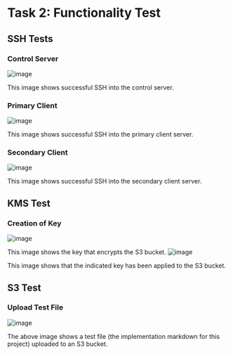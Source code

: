 # Task 2: Functionality Test #
## SSH Tests ##
### Control Server ###
![image](https://github.com/user-attachments/assets/d89eb03e-46ff-4362-954d-e04ae55da213)

This image shows successful SSH into the control server.
### Primary Client ###
![image](https://github.com/user-attachments/assets/6979edd3-6791-4a96-ab7e-4a701953b9ff)

This image shows successful SSH into the primary client server.
### Secondary Client ###
![image](https://github.com/user-attachments/assets/ba5019db-eda4-492f-b842-0eeaaf2ec2b4)

This image shows successful SSH into the secondary client server.
## KMS Test ##
### Creation of Key ###
![image](https://github.com/user-attachments/assets/dcdeb92e-e66c-48c3-bf2a-dec8e5d53ac6)

This image shows the key that encrypts the S3 bucket.
![image](https://github.com/user-attachments/assets/30cd2790-7ed4-41d3-aad4-fc5ccb3a9100)

This image shows that the indicated key has been applied to the S3 bucket.
## S3 Test ##
### Upload Test File ###
![image](https://github.com/user-attachments/assets/30c5ef39-8ce8-41a0-bec3-c715dec4b58e)

The above image shows a test file (the implementation markdown for this project) uploaded to an S3 bucket.
